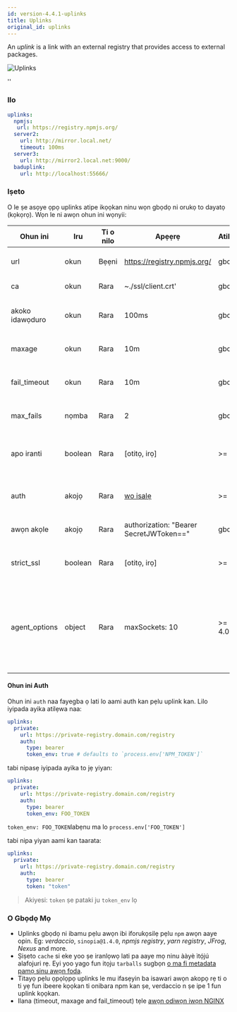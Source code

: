 ```yaml
---
id: version-4.4.1-uplinks
title: Uplinks
original_id: uplinks
---
```


An *uplink* is a link with an external registry that provides access to external packages.

![Uplinks](https://user-images.githubusercontent.com/558752/52976233-fb0e3980-33c8-11e9-8eea-5415e6018144.png)

<div id="codefund">''</div>

### Ilo

```yaml
uplinks:
  npmjs:
   url: https://registry.npmjs.org/
  server2:
    url: http://mirror.local.net/
    timeout: 100ms
  server3:
    url: http://mirror2.local.net:9000/
  baduplink:
    url: http://localhost:55666/
```
### Iṣeto

O le ṣe asọye ọpọ uplinks atipe ikọọkan ninu wọn gbọdọ ni orukọ to dayatọ (kọkọrọ). Wọn le ni awọn ohun ini wọnyii:

| Ohun ini        | Iru     | Ti o nilo | Apẹẹrẹ                                  | Atilẹyin | Apejuwe                                                                                                                                                                  | Atilẹwa          |
| --------------- | ------- | --------- | --------------------------------------- | -------- | ------------------------------------------------------------------------------------------------------------------------------------------------------------------------ | ---------------- |
| url             | okun    | Bẹẹni     | https://registry.npmjs.org/             | gbogbo   | url ibi iforukọsilẹ naa                                                                                                                                                  | npmjs            |
| ca              | okun    | Rara      | ~./ssl/client.crt'                      | gbogbo   | iwe ẹri ipa ọna SSL                                                                                                                                                      | Kosi atilẹda     |
| akoko idawọduro | okun    | Rara      | 100ms                                   | gbogbo   | ṣeto akoko idawọduro tuntun fun ìbéèrè naa                                                                                                                               | 30s              |
| maxage          | okun    | Rara      | 10m                                     | gbogbo   | akoko aala si apo iranti naa fẹsẹmulẹ                                                                                                                                    | 2m               |
| fail_timeout    | okun    | Rara      | 10m                                     | gbogbo   | n ṣe asọye akoko gigaju nigba ti ìbéèrè ma di ikuna                                                                                                                      | 5m               |
| max_fails       | nọmba   | Rara      | 2                                       | gbogbo   | se adinku iye ibeere ikuna to pọju                                                                                                                                       | 2                |
| apo iranti      | boolean | Rara      | [otitọ, irọ]                            | >= 2.1   | ko gbogbo awọn tarball ọna jijin si ipamọ apo iranti                                                                                                                     | otitọ            |
| auth            | akojọ   | Rara      | [wo isalẹ](uplinks.md#auth-property)    | >= 2.5   | n yan akọle 'Authorization' naa [alaye siwaju sii](http://blog.npmjs.org/post/118393368555/deploying-with-npm-private-modules)                                           | o ti jẹ yiyọkuro |
| awọn akọle      | akojọ   | Rara      | authorization: "Bearer SecretJWToken==" | gbogbo   | akojọ awọn akọle akanṣe fun uplink naa                                                                                                                                   | o ti jẹ yiyọkuro |
| strict_ssl      | boolean | Rara      | [otitọ, irọ]                            | >= 3.0   | To ba jẹ otitọ, o nilo ki awọn iwe ẹri SSL fẹsẹmulẹ.                                                                                                                     | otitọ            |
| agent_options   | object  | Rara      | maxSockets: 10                          | >= 4.0.2 | options for the HTTP or HTTPS Agent responsible for managing uplink connection persistence and reuse [more info](https://nodejs.org/api/http.html#http_class_http_agent) | Kosi atilẹda     |

#### Ohun ini Auth

Ohun ini `auth` naa fayegba ọ lati lo aami auth kan pẹlu uplink kan. Lilo iyipada ayika atilẹwa naa:

```yaml
uplinks:
  private:
    url: https://private-registry.domain.com/registry
    auth:
      type: bearer
      token_env: true # defaults to `process.env['NPM_TOKEN']`
```

tabi nipasẹ iyipada ayika to jẹ yiyan:

```yaml
uplinks:
  private:
    url: https://private-registry.domain.com/registry
    auth:
      type: bearer
      token_env: FOO_TOKEN
```

`token_env: FOO_TOKEN`labẹnu ma lo `process.env['FOO_TOKEN']`

tabi nipa yiyan aami kan taarata:

```yaml
uplinks:
  private:
    url: https://private-registry.domain.com/registry
    auth:
      type: bearer
      token: "token"
```

> Akiyesi: `token` ṣe pataki ju `token_env` lọ

### O Gbọdọ Mọ

* Uplinks gbọdọ ni ibamu pẹlu awọn ibi iforukọsilẹ pẹlu `npm` awọn aaye opin. Eg: *verdaccio*, `sinopia@1.4.0`, *npmjs registry*, *yarn registry*, *JFrog*, *Nexus* and more.
* Ṣiṣeto `cache` si eke yoo ṣe iranlọwọ lati pa aaye mọ ninu ààyè ìtọ́jú alafojuri rẹ. Eyi yoo yago fun itọju `tarballs` sugbọn [o ma fi metadata pamọ sinu awọn foda](https://github.com/verdaccio/verdaccio/issues/391).
* Titayọ pẹlu ọpọlọpọ uplinks le mu ifasẹyin ba isawari awọn akopọ rẹ ti o ti yẹ fun ibeere kọọkan ti onibara npm kan ṣe, verdaccio n ṣe ipe 1 fun uplink kọọkan.
* Ilana (timeout, maxage and fail_timeout) tẹle [awọn odiwọn iwọn NGINX](http://nginx.org/en/docs/syntax.html)
